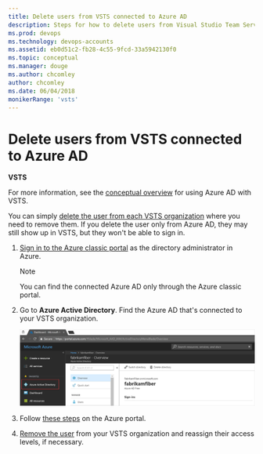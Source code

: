 ```yaml
---
title: Delete users from VSTS connected to Azure AD
description: Steps for how to delete users from Visual Studio Team Services connected to Azure Active Directory via the Azure portal
ms.prod: devops
ms.technology: devops-accounts
ms.assetid: eb0d51c2-fb28-4c55-9fcd-33a5942130f0
ms.topic: conceptual
ms.manager: douge
ms.author: chcomley
author: chcomley
ms.date: 06/04/2018
monikerRange: 'vsts'
---
```


# Delete users from VSTS connected to Azure AD

**VSTS**

For more information, see the [conceptual overview](access-with-azure-ad.md) for using Azure AD with VSTS.

You can simply [delete the user from each VSTS organization](delete-organization-users.md) 
where you need to remove them. If you delete the user only from Azure AD, they may still show up in VSTS, but 
they won't be able to sign in.

1. [Sign in to the Azure classic portal](https://manage.windowsazure.com/) as the directory administrator in Azure.

    > [!NOTE]
    > You can find the connected Azure AD 
    > only through the Azure classic portal.

2. Go to **Azure Active Directory**. Find the Azure AD that's connected to your VSTS organization.

    ![Find the directory connected to your organization](_img/manage-work-access/azurefindconnecteddirectory.png)

3. Follow [these steps](https://docs.microsoft.com/en-us/azure/active-directory/active-directory-users-delete-user-azure-portal) on the Azure portal.

4. [Remove the user](delete-organization-users.md) from your VSTS organization and reassign their access levels, if necessary.

